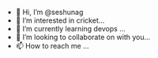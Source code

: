 - 👋 Hi, I’m @seshunag
- 👀 I’m interested in cricket...
- 🌱 I’m currently learning devops ...
- 💞️ I’m looking to collaborate on with you...
- 📫 How to reach me ...

<!---
seshunag/seshunag is a ✨ special ✨ repository because its `README.md` (this file) appears on your GitHub profile.
You can click the Preview link to take a look at your changes.
--->
